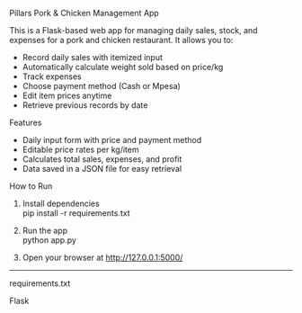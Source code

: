 Pillars Pork & Chicken Management App

This is a Flask-based web app for managing daily sales, stock, and expenses for a pork and chicken restaurant. It allows you to:
- Record daily sales with itemized input
- Automatically calculate weight sold based on price/kg
- Track expenses
- Choose payment method (Cash or Mpesa)
- Edit item prices anytime
- Retrieve previous records by date

Features
- Daily input form with price and payment method
- Editable price rates per kg/item
- Calculates total sales, expenses, and profit
- Data saved in a JSON file for easy retrieval

How to Run
1. Install dependencies  
   pip install -r requirements.txt

2. Run the app  
   python app.py

3. Open your browser at http://127.0.0.1:5000/

---

requirements.txt


Flask

